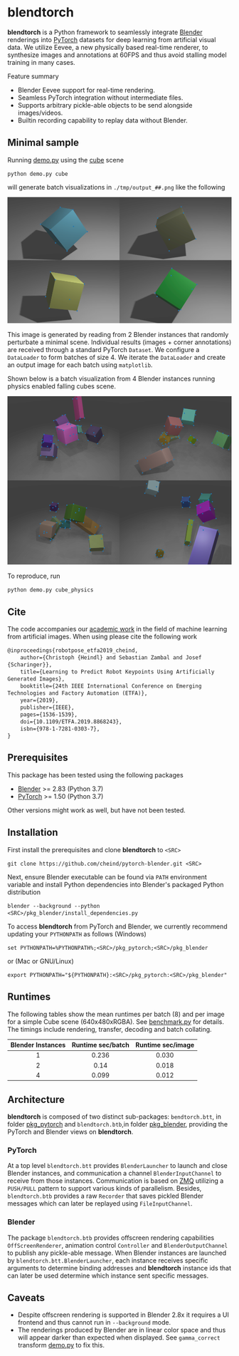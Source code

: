 # blendtorch

**blendtorch** is a Python framework to seamlessly integrate [Blender](http://blender.orf) renderings into [PyTorch](http://pytorch.org) datasets for deep learning from artificial visual data. We utilize Eevee, a new physically based real-time renderer, to synthesize images and annotations at 60FPS and thus avoid stalling model training in many cases.

Feature summary
- Blender Eevee support for real-time rendering.
- Seamless PyTorch integration without intermediate files.
- Supports arbitrary pickle-able objects to be send alongside images/videos.
- Builtin recording capability to replay data without Blender.

## Minimal sample
Running [demo.py](./demo.py) using the [cube](./scenes/) scene
```
python demo.py cube
```
will generate batch visualizations in `./tmp/output_##.png` like the following

![](etc/result.png)

This image is generated by reading from 2 Blender instances that randomly perturbate a minimal scene. Individual results (images + corner annotations) are received through a standard PyTorch `Dataset`. We configure a `DataLoader` to form batches of size 4. We iterate the `DataLoader` and create an output image for each batch using `matplotlib`.

Shown below is a batch visualization from 4 Blender instances running physics enabled falling cubes scene.

![](etc/result_physics.png)

To reproduce, run
```
python demo.py cube_physics
```

## Cite
The code accompanies our [academic work](https://arxiv.org/abs/1907.01879) in the field of machine learning from artificial images. When using please cite the following work
```
@inproceedings{robotpose_etfa2019_cheind,
    author={Christoph {Heindl} and Sebastian Zambal and Josef {Scharinger}},
    title={Learning to Predict Robot Keypoints Using Artificially Generated Images},
    booktitle={24th IEEE International Conference on Emerging Technologies and Factory Automation (ETFA)},    
    year={2019},
    publisher={IEEE},   
    pages={1536-1539},
    doi={10.1109/ETFA.2019.8868243},
    isbn={978-1-7281-0303-7},
}
```

## Prerequisites
This package has been tested using the following packages
 - [Blender](https://www.blender.org/) >= 2.83 (Python 3.7)
 - [PyTorch](http://pytorch.org) >= 1.50 (Python 3.7)

Other versions might work as well, but have not been tested.

## Installation
First install the prerequisites and clone **blendtorch** to `<SRC>`
```
git clone https://github.com/cheind/pytorch-blender.git <SRC>
```
Next, ensure Blender executable can be found via `PATH` environment variable and install Python dependencies into Blender's packaged Python distribution
```
blender --background --python <SRC>/pkg_blender/install_dependencies.py
```
To access **blendtorch** from PyTorch and Blender, we currently recommend updating your `PYTHONPATH` as follows (Windows)
```
set PYTHONPATH=%PYTHONPATH%;<SRC>/pkg_pytorch;<SRC>/pkg_blender
```
or (Mac or GNU/Linux) 
```
export PYTHONPATH="${PYTHONPATH}:<SRC>/pkg_pytorch:<SRC>/pkg_blender"
```

## Runtimes
The following tables show the mean runtimes per batch (8) and per image for a simple Cube scene (640x480xRGBA). See [benchmark.py](./benchmark.py) for details. The timings include rendering, transfer, decoding and batch collating.

| Blender Instances  | Runtime sec/batch | Runtime sec/image
|:-:|:-:|:-:|
| 1  | 0.236 | 0.030|
| 2  | 0.14 | 0.018|
| 4  | 0.099 | 0.012|

## Architecture
**blendtorch** is composed of two distinct sub-packages: `bendtorch.btt`, in folder [pkg_pytorch](./pkg_pytorch]) and `blendtorch.btb`,in folder [pkg_blender](./pkg_blender]), providing the PyTorch and Blender views on **blendtorch**.

### PyTorch
At a top level `blendtorch.btt` provides `BlenderLauncher` to launch and close Blender instances, and communication a channel `BlenderInputChannel` to receive from those instances. Communication is based on [ZMQ](https://zeromq.org/) utilizing a `PUSH/PULL` pattern to support various kinds of parallelism. Besides, `blendtorch.btb` provides a raw `Recorder` that saves pickled Blender messages which can later be replayed using `FileInputChannel`.

### Blender
The package `blendtorch.btb` provides offscreen rendering capabilities `OffScreenRenderer`, animation control `Controller` and `BlenderOutputChannel` to publish any pickle-able message. When Blender instances are launched by `blendtorch.btt.BlenderLauncher`, each instance receives specific arguments to determine binding addresses and **blendtorch** instance ids that can later be used determine which instance sent specific messages.

## Caveats
- Despite offscreen rendering is supported in Blender 2.8x it requires a UI frontend and thus cannot run in `--background` mode.
- The renderings produced by Blender are in linear color space and thus will appear darker than expected when displayed. See `gamma_correct` transform [demo.py](./demo.py) to fix this.
